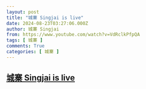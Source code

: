 ```yaml
---
layout: post
title: "城寨 Singjai is live"
date: 2024-08-23T03:27:06.000Z
author: 城寨 Singjai
from: https://www.youtube.com/watch?v=VdRclkPfpQA
tags: [ 城寨 ]
comments: True
categories: [ 城寨 ]
---
```

<!--1724383626000-->
[城寨 Singjai is live](https://www.youtube.com/watch?v=VdRclkPfpQA)
------

<div>

</div>
